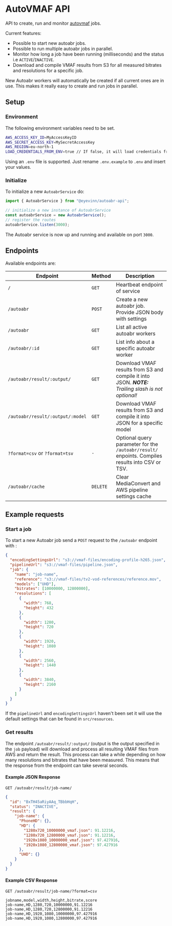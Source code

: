 # AutoVMAF API

API to create, run and monitor [autovmaf](https://github.com/Eyevinn/autovmaf) jobs.

Current features:

- Possible to start new autoabr jobs.
- Possible to run multiple autoabr jobs in parallel.
- Monitor how long a job have been running (milliseconds) and the status i.e `ACTIVE`/`INACTIVE`.
- Download and compile VMAF results from S3 for all measured bitrates and resolutions for a specific job.

New Autoabr workers will automatically be created if all current ones are in use.
This makes it really easy to create and run jobs in parallel.

## Setup

### Environment

The following environment variables need to be set.

```bash
AWS_ACCESS_KEY_ID=MyAccessKeyID
AWS_SECRET_ACCESS_KEY=MySecretAccessKey
AWS_REGION=eu-north-1
LOAD_CREDENTIALS_FROM_ENV=true // If false, it will load credentials from ~/.aws/credentials
```

Using an `.env` file is supported. Just rename `.env.example` to `.env` and insert your values.

### Initialize

To initialize a new `AutoabrService` do:

```typescript
import { AutoabrService } from "@eyevinn/autoabr-api";

// initialize a new instance of AutoabrService
const autoabrService = new AutoabrService();
// register the routes
autoabrService.listen(3000);
```

The Autoabr service is now up and running and available on port `3000`.

## Endpoints

Available endpoints are:

| Endpoint                         | Method   | Description                                                                                         |
| -------------------------------- | -------- | --------------------------------------------------------------------------------------------------- |
| `/`                              | `GET`    | Heartbeat endpoint of service                                                                       |
| `/autoabr`                       | `POST`   | Create a new autoabr job. Provide JSON body with settings                                           |
| `/autoabr`                       | `GET`    | List all active autoabr workers                                                                     |
| `/autoabr/:id`                   | `GET`    | List info about a specific autoabr worker                                                           |
| `/autoabr/result/:output/`       | `GET`    | Download VMAF results from S3 and compile it into JSON. _**NOTE:** Trailing slash is not optional!_ |
| `/autoabr/result/:output/:model` | `GET`    | Download VMAF results from S3 and compile it into JSON for a specific model                         |
| `?format=csv` or `?format=tsv`   | `-`      | Optional query parameter for the `/autoabr/result/` enpoints. Compiles results into CSV or TSV.     |
| `/autoabr/cache`                 | `DELETE` | Clear MediaConvert and AWS pipeline settings cache                                                  |

## Example requests

### Start a job

To start a new Autoabr job send a `POST` request to the `/autoabr` endpoint with :

```json
{
  "encodingSettingsUrl": "s3://vmaf-files/encoding-profile-h265.json",
  "pipelineUrl": "s3://vmaf-files/pipeline.json",
  "job": {
    "name": "job-name",
    "reference": "s3://vmaf-files/tv2-vod-references/reference.mov",
    "models": ["UHD"],
    "bitrates": [10000000, 12800000],
    "resolutions": [
      {
        "width": 768,
        "height": 432
      },
      {
        "width": 1280,
        "height": 720
      },
      {
        "width": 1920,
        "height": 1080
      },
      {
        "width": 2560,
        "height": 1440
      },
      {
        "width": 3840,
        "height": 2160
      }
    ]
  }
}
```

If the `pipelineUrl` and `encodingSettingsUrl` haven't been set it will use the default settings that can be found in `src/resources`.

### Get results

The endpoint `/autoabr/result/:output/` (output is the output specified in the `job` payload) will download and process all resulting VMAF files from AWS and return the result. This process can take a while depending on how many resolutions and bitrates that have been measured. This means that the response from the endpoint can take several seconds.

#### Example JSON Response

`GET /autoabr/result/job-name/`

```json
{
  "id": "BxTH45aRiyAAq_TBbbHqH",
  "status": "INACTIVE",
  "result": {
    "job-name": {
      "PhoneHD": {},
      "HD": {
        "1280x720_10000000_vmaf.json": 91.12216,
        "1280x720_12800000_vmaf.json": 91.12216,
        "1920x1080_10000000_vmaf.json": 97.427916,
        "1920x1080_12800000_vmaf.json": 97.427916
      },
      "UHD": {}
    }
  }
}
```

#### Example CSV Response

`GET /autoabr/result/job-name/?format=csv`

```CSV
jobname,model,width,height,bitrate,score
job-name,HD,1280,720,10000000,91.12216
job-name,HD,1280,720,12800000,91.12216
job-name,HD,1920,1080,10000000,97.427916
job-name,HD,1920,1080,12800000,97.427916

```
